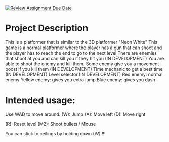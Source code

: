 [![Review Assignment Due Date](https://classroom.github.com/assets/deadline-readme-button-22041afd0340ce965d47ae6ef1cefeee28c7c493a6346c4f15d667ab976d596c.svg)](https://classroom.github.com/a/YxXKqIeT)
# Project Description

This is a platformer that is similar to the 3D platformer "Neon White"
This game is a normal platformer where the player has a gun that can shoot and the player has to reach the end to go to the next level
There are enemies that shoot at you and can kill you if they hit you (IN DEVELOPMENT)
You are able to shoot the enemy and kill them. Some enemy give you a movement boost if you kill them (IN DEVELOPMENT)
Time mechanic to get a best time (IN DEVELOPMENT)
Level selector (IN DEVELOPMENT)
Red enemy: normal enemy
Yellow enemy: gives you extra jump
Blue enemy: gives you dash

# Intended usage:
Use WAD to move around:
(W): Jump
(A): Move left
(D): Move right

(R): Reset level
(M2): Shoot bullets / Mouse
  
You can stick to ceilings by holding down (W) !!!
